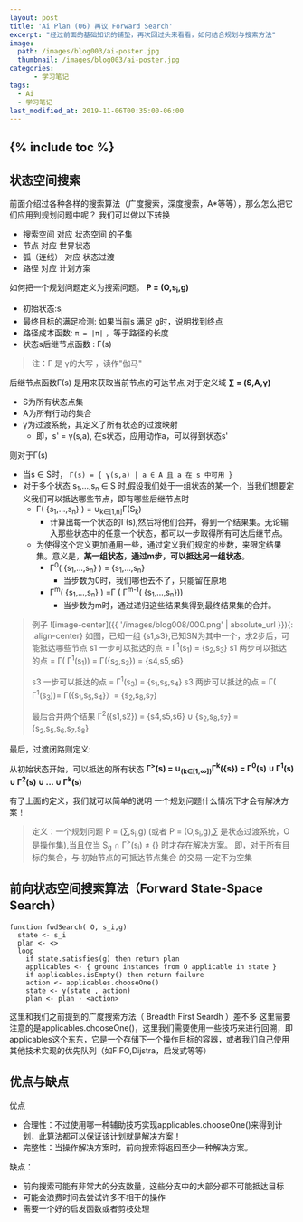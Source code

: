 ```yaml
---
layout: post
title: 'Ai Plan (06) 再议 Forward Search'
excerpt: "经过前面的基础知识的铺垫，再次回过头来看看，如何结合规划与搜索方法"
image:
  path: /images/blog003/ai-poster.jpg
  thumbnail: /images/blog003/ai-poster.jpg
categories:
      - 学习笔记
tags:
  - Ai
  - 学习笔记
last_modified_at: 2019-11-06T00:35:00-06:00
---
```

{% include toc %}
---
## 状态空间搜索
前面介绍过各种各样的搜索算法（广度搜索，深度搜索，A*等等），那么怎么把它们应用到规划问题中呢？
我们可以做以下转换
- 搜索空间 对应 状态空间 的子集
- 节点 对应 世界状态
- 弧（连线） 对应 状态过渡
- 路径 对应 计划方案

如何把一个规划问题定义为搜索问题。
**P = (O,s<sub>i</sub>,g)**
- 初始状态:s<sub>i</sub>
- 最终目标的满足检测: 如果当前s 满足 g时，说明找到终点
- 路径成本函数: `π = |π|` ，等于路径的长度
- 状态s后继节点函数 :  Γ(s)  
>注：Γ 是 γ的大写 ，读作"伽马"

后继节点函数Γ(s)  是用来获取当前节点的可达节点
对于定义域 **∑ = (S,A,γ)**
- S为所有状态点集
- A为所有行动的集合
- γ为过渡系统，其定义了所有状态的过渡映射
  - 即，s' = γ(s,a), 在s状态，应用动作a，可以得到状态s'

则对于Γ(s)
- 当s ∈ S时， `Γ(s) = { γ(s,a) | a ∈ A 且 a 在 s 中可用 }`
- 对于多个状态 s<sub>1</sub>,...,s<sub>n</sub> ∈ S 时,假设我们处于一组状态的某一个，当我们想要定义我们可以抵达哪些节点，即有哪些后继节点时
  - Γ( {s<sub>1</sub>,...,s<sub>n</sub>} ) = ∪<sub>k∈[1,n]</sub>Γ(S<sub>k</sub>)
    - 计算出每一个状态的Γ(s),然后将他们合并，得到一个结果集。无论输入那些状态中的任意一个状态，都可以一步取得所有可达后继节点。
  - 为使得这个定义更加通用一些，通过定义我们规定的步数，来限定结果集。意义是，**某一组状态，通过m步，可以抵达另一组状态**。
    - Γ<sup>0</sup>( {s<sub>1</sub>,...,s<sub>n</sub>} ) = {s<sub>1</sub>,...,s<sub>n</sub>}
      - 当步数为0时，我们哪也去不了，只能留在原地
    - Γ<sup>m</sup>( {s<sub>1</sub>,...,s<sub>n</sub>} ) =Γ ( Γ<sup>m-1</sup>( {s<sub>1</sub>,...,s<sub>n</sub>}))
      - 当步数为m时，通过递归这些结果集得到最终结果集的合并。

>例子
> ![image-center]({{ '/images/blog008/000.png' | absolute_url }}){: .align-center}
>如图，已知一组 {s1,s3},已知SN为其中一个，求2步后，可能抵达哪些节点
s1 一步可以抵达的点 = Γ<sup>1</sup>(s<sub>1</sub>) = {s<sub>2</sub>,s<sub>3</sub>}
s1 两步可以抵达的点 = Γ( Γ<sup>1</sup>(s<sub>1</sub>)) = Γ({s<sub>2</sub>,s<sub>3</sub>}) = {s4,s5,s6}
>
>s3 一步可以抵达的点 = Γ<sup>1</sup>(s<sub>3</sub>) = {s<sub>1</sub>,s<sub>5</sub>,s<sub>4</sub>}
s3 两步可以抵达的点 = Γ( Γ<sup>1</sup>(s<sub>3</sub>))= Γ({s<sub>1</sub>,s<sub>5</sub>,s<sub>4</sub>}）= {s<sub>2</sub>,s<sub>8</sub>,s<sub>7</sub>}
>
>最后合并两个结果 Γ<sup>2</sup>({s1,s2}) = {s4,s5,s6} ∪ {s<sub>2</sub>,s<sub>8</sub>,s<sub>7</sub>} = {s<sub>2</sub>,s<sub>5</sub>,s<sub>6</sub>,s<sub>7</sub>,s<sub>8</sub>}

最后，过渡闭路则定义:

从初始状态开始，可以抵达的所有状态
**Γ<sup>></sup>(s) =  ∪<sub>(k∈[1,∞])</sub>Γ<sup>k</sup>({s}) = Γ<sup>0</sup>(s) ∪ Γ<sup>1</sup>(s) ∪ Γ<sup>2</sup>(s) ∪ ...  ∪ Γ<sup>k</sup>(s)**

有了上面的定义，我们就可以简单的说明 一个规划问题什么情况下才会有解决方案！
>定义：一个规划问题 P = (∑,s<sub>i</sub>,g) (或者 P = (O,s<sub>i</sub>,g),∑ 是状态过渡系统，O 是操作集),当且仅当 S<sub>g</sub> ∩ Γ<sup>></sup>(s<sub>i</sub>) ≠ {} 时才存在解决方案。
即，对于所有目标的集合，与 初始节点的可抵达节点集合 的交易 一定不为空集

## 前向状态空间搜索算法（Forward State-Space Search）

```
function fwdSearch( O, s_i,g)
  state <- s_i
  plan <- <>
  loop
    if state.satisfies(g) then return plan
    applicables <- { ground instances from O applicable in state }
    if applicables.isEmpty() then return failure
    action <- applicables.chooseOne()
    state <- γ(state , action)
    plan <- plan · <action>

```
这里和我们之前提到的广度搜索方法（ Breadth First Seardh ）差不多
这里需要注意的是applicables.chooseOne()，这里我们需要使用一些技巧来进行回溯，即applicables这个东东，它是一个存储下一个操作目标的容器，或者我们自己使用其他技术实现的优先队列（如FIFO,Dijstra，启发式等等）

## 优点与缺点

优点
- 合理性：不过使用哪一种辅助技巧实现applicables.chooseOne()来得到计划，此算法都可以保证该计划就是解决方案！
- 完整性：当操作解决方案时，前向搜索将返回至少一种解决方案。

缺点：
- 前向搜索可能有非常大的分支数量，这些分支中的大部分都不可能抵达目标
- 可能会浪费时间去尝试许多不相干的操作
- 需要一个好的启发函数或者剪枝处理
